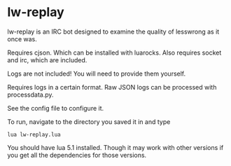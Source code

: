 # lw-replay
lw-replay is an IRC bot designed to examine the quality of lesswrong as it once was.

Requires cjson. Which can be installed with luarocks. Also requires socket and irc, which are included.

Logs are not included! You will need to provide them yourself.

Requires logs in a certain format. Raw JSON logs can be processed with processdata.py.

See the config file to configure it.

To run, navigate to the directory you saved it in and type

	lua lw-replay.lua
	
You should have lua 5.1 installed. Though it may work with other versions if you get all the dependencies for those versions.